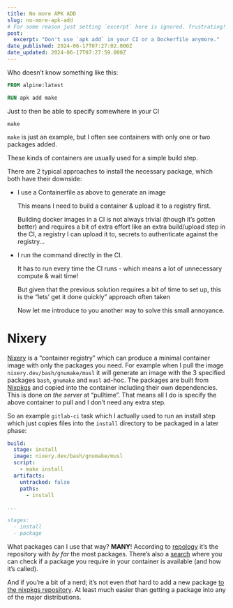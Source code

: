 ```yaml
---
title: No more APK ADD
slug: no-more-apk-add
# For some reason just setting `excerpt` here is ignored. frustrating!
post:
  excerpt: "Don't use `apk add` in your CI or a Dockerfile anymore."
date_published: 2024-06-17T07:27:02.000Z
date_updated: 2024-06-17T07:27:59.000Z
---
```


Who doesn’t know something like this:

```Dockerfile
FROM alpine:latest

RUN apk add make
```
    

Just to then be able to specify somewhere in your CI

    make
    

`make` is just an example, but I often see containers with only one or two packages added.

These kinds of containers are usually used for a simple build step.

There are 2 typical approaches to install the necessary package, which both have their downside:

- I use a Containerfile as above to generate an image

  This means I need to build a container & upload it to a registry first.

  Building docker images in a CI is not always trivial (though it’s gotten better) and requires a bit of extra effort like an extra build/upload step in the CI, a registry I can upload it to, secrets to authenticate against the registry...
- I run the command directly in the CI.

  It has to run every time the CI runs - which means a lot of unnecessary compute & wait time!

  But given that the previous solution requires a bit of time to set up, this is the “lets’ get it done quickly” approach often taken

  Now let me introduce to you another way to solve this small annoyance.

# Nixery

[Nixery](https://github.com/tazjin/nixery) is a “container registry” which can produce a minimal container image with only the packages you need. For example when I pull the image `nixery.dev/bash/gnumake/musl` it will generate an image with the 3 specified packages `bash`, `gnumake` and `musl` ad-hoc. The packages are built from [Nixpkgs](https://nixos.wiki/wiki/Nixpkgs) and copied into the container including their own dependencies. This is done *on the server* at “pulltime”. That means all I do is specify the above container to pull and I don’t need any extra step.

So an example `gitlab-ci` task which I actually used to run an install step which just copies files into the `install` directory to be packaged in a later phase:

```yaml
build:
  stage: install
  image: nixery.dev/bash/gnumake/musl
  script:
    - make install
  artifacts:
    untracked: false
    paths:
      - install

...

stages:
  - install
  - package
```


What packages can I use that way? **MANY**! According to [repology](https://repology.org/repositories/graphs) it’s the repository with *by far* the most packages. There’s also a [search](https://search.nixos.org/packages?) where you can check if a package you require in your container is available (and how it’s called).

And if you’re a bit of a nerd; it’s not even *that* hard to add a new package [to the nixpkgs repository](https://github.com/NixOS/nixpkgs). At least much easier than getting a package into any of the major distributions.
